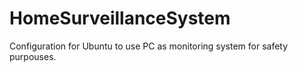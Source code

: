 # HomeSurveillanceSystem
Configuration for Ubuntu to use PC as monitoring system for safety purpouses.
